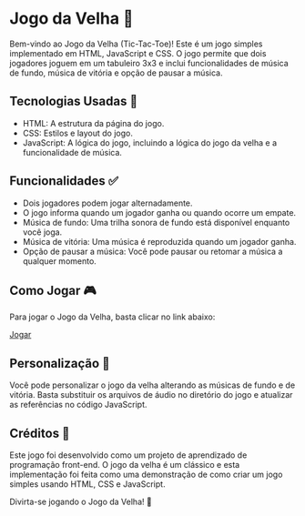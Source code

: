 # Jogo da Velha 👵 

Bem-vindo ao Jogo da Velha (Tic-Tac-Toe)! Este é um jogo simples implementado em HTML, JavaScript e CSS. O jogo permite que dois jogadores joguem em um tabuleiro 3x3 e inclui funcionalidades de música de fundo, música de vitória e opção de pausar a música.

## Tecnologias Usadas 🚀

- HTML: A estrutura da página do jogo.
- CSS: Estilos e layout do jogo.
- JavaScript: A lógica do jogo, incluindo a lógica do jogo da velha e a funcionalidade de música.

## Funcionalidades ✅

- Dois jogadores podem jogar alternadamente.
- O jogo informa quando um jogador ganha ou quando ocorre um empate.
- Música de fundo: Uma trilha sonora de fundo está disponível enquanto você joga.
- Música de vitória: Uma música é reproduzida quando um jogador ganha.
- Opção de pausar a música: Você pode pausar ou retomar a música a qualquer momento.

## Como Jogar 🎮

Para jogar o Jogo da Velha, basta clicar no link abaixo:

[Jogar ](http://jogodavelha.free.nf/)

## Personalização 🎨

Você pode personalizar o jogo da velha alterando as músicas de fundo e de vitória. Basta substituir os arquivos de áudio no diretório do jogo e atualizar as referências no código JavaScript.

## Créditos 🔰

Este jogo foi desenvolvido como um projeto de aprendizado de programação front-end. O jogo da velha é um clássico e esta implementação foi feita como uma demonstração de como criar um jogo simples usando HTML, CSS e JavaScript.

Divirta-se jogando o Jogo da Velha! 👵
